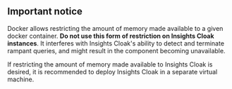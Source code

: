 ## Important notice

Docker allows restricting the amount of memory made available to a given docker container. **Do not use this form of
restriction on Insights Cloak instances**. It interferes with Insights Cloak's ability to detect and terminate rampant queries, and
might result in the component becoming unavailable.

If restricting the amount of memory made available to Insights Cloak is desired, it is recommended to deploy Insights
Cloak in a separate virtual machine.
